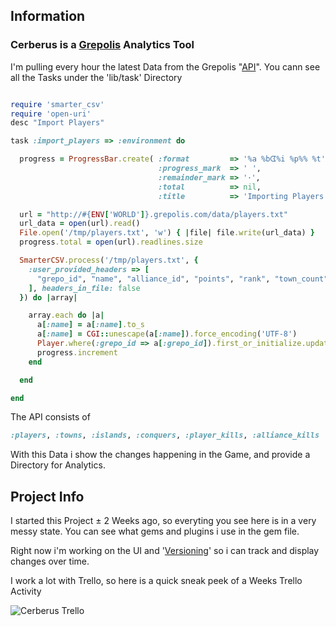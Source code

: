 ## Information

### Cerberus is a [Grepolis](http://www.grepolis.com) Analytics Tool

I'm pulling every hour the latest Data from the Grepolis "[API](http://wiki.de.grepolis.com/wiki/Weltdaten)". You cann see all the Tasks under the 'lib/task' Directory

```ruby

require 'smarter_csv'
require 'open-uri'
desc "Import Players"

task :import_players => :environment do

  progress = ProgressBar.create( :format         => '%a %bᗧ%i %p%% %t',
                                 :progress_mark  => ' ',
                                 :remainder_mark => '･',
                                 :total          => nil,
                                 :title          => 'Importing Players')

  url = "http://#{ENV['WORLD']}.grepolis.com/data/players.txt"
  url_data = open(url).read()
  File.open('/tmp/players.txt', 'w') { |file| file.write(url_data) }
  progress.total = open(url).readlines.size

  SmarterCSV.process('/tmp/players.txt', {
    :user_provided_headers => [
      "grepo_id", "name", "alliance_id", "points", "rank", "town_count"
    ], headers_in_file: false
  }) do |array|

    array.each do |a|
      a[:name] = a[:name].to_s
      a[:name] = CGI::unescape(a[:name]).force_encoding('UTF-8')
      Player.where(:grepo_id => a[:grepo_id]).first_or_initialize.update_attributes(a)
      progress.increment
    end

  end

end


```

The API consists of 

```ruby
:players, :towns, :islands, :conquers, :player_kills, :alliance_kills
```

With this Data i show the changes happening in the Game, and provide a Directory for Analytics.

## Project Info

I started this Project ± 2 Weeks ago, so everyting you see here is in a very messy state. You can see what gems and plugins i use in the gem file.

Right now i'm working on the UI and '[Versioning](https://github.com/airblade/paper_trail)' so i can track and display changes over time.

I work a lot with Trello, so here is a quick sneak peek of a Weeks Trello Activity

![Cerberus Trello](http://i.imgur.com/njaV4up.png)
